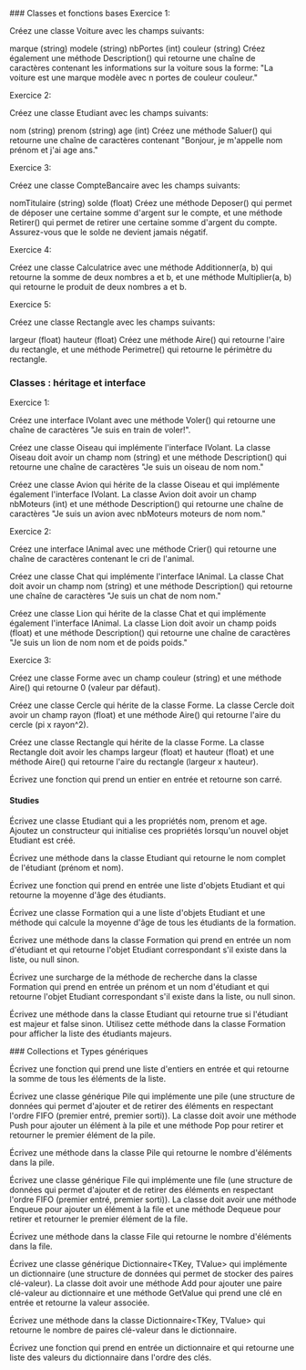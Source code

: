 ### Classes et fonctions bases 
Exercice 1:

Créez une classe Voiture avec les champs suivants:

marque (string)
modele (string)
nbPortes (int)
couleur (string)
Créez également une méthode Description() qui retourne une chaîne de caractères contenant les informations sur la voiture sous la forme: "La voiture est une marque modèle avec n portes de couleur couleur."

Exercice 2:

Créez une classe Etudiant avec les champs suivants:

nom (string)
prenom (string)
age (int)
Créez une méthode Saluer() qui retourne une chaîne de caractères contenant "Bonjour, je m'appelle nom prénom et j'ai age ans."

Exercice 3:

Créez une classe CompteBancaire avec les champs suivants:

nomTitulaire (string)
solde (float)
Créez une méthode Deposer() qui permet de déposer une certaine somme d'argent sur le compte, et une méthode Retirer() qui permet de retirer une certaine somme d'argent du compte. Assurez-vous que le solde ne devient jamais négatif.

Exercice 4:

Créez une classe Calculatrice avec une méthode Additionner(a, b) qui retourne la somme de deux nombres a et b, et une méthode Multiplier(a, b) qui retourne le produit de deux nombres a et b.

Exercice 5:

Créez une classe Rectangle avec les champs suivants:

largeur (float)
hauteur (float)
Créez une méthode Aire() qui retourne l'aire du rectangle, et une méthode Perimetre() qui retourne le périmètre du rectangle.



### Classes : héritage et interface 
Exercice 1:

Créez une interface IVolant avec une méthode Voler() qui retourne une chaîne de caractères "Je suis en train de voler!".

Créez une classe Oiseau qui implémente l'interface IVolant. La classe Oiseau doit avoir un champ nom (string) et une méthode Description() qui retourne une chaîne de caractères "Je suis un oiseau de nom nom."

Créez une classe Avion qui hérite de la classe Oiseau et qui implémente également l'interface IVolant. La classe Avion doit avoir un champ nbMoteurs (int) et une méthode Description() qui retourne une chaîne de caractères "Je suis un avion avec nbMoteurs moteurs de nom nom."

Exercice 2:

Créez une interface IAnimal avec une méthode Crier() qui retourne une chaîne de caractères contenant le cri de l'animal.

Créez une classe Chat qui implémente l'interface IAnimal. La classe Chat doit avoir un champ nom (string) et une méthode Description() qui retourne une chaîne de caractères "Je suis un chat de nom nom."

Créez une classe Lion qui hérite de la classe Chat et qui implémente également l'interface IAnimal. La classe Lion doit avoir un champ poids (float) et une méthode Description() qui retourne une chaîne de caractères "Je suis un lion de nom nom et de poids poids."

Exercice 3:

Créez une classe Forme avec un champ couleur (string) et une méthode Aire() qui retourne 0 (valeur par défaut).

Créez une classe Cercle qui hérite de la classe Forme. La classe Cercle doit avoir un champ rayon (float) et une méthode Aire() qui retourne l'aire du cercle (pi x rayon^2).

Créez une classe Rectangle qui hérite de la classe Forme. La classe Rectangle doit avoir les champs largeur (float) et hauteur (float) et une méthode Aire() qui retourne l'aire du rectangle (largeur x hauteur).

Écrivez une fonction qui prend un entier en entrée et retourne son carré.


#### Studies

Écrivez une classe Etudiant qui a les propriétés nom, prenom et age. Ajoutez un constructeur qui initialise ces propriétés lorsqu'un nouvel objet Etudiant est créé.

Écrivez une méthode dans la classe Etudiant qui retourne le nom complet de l'étudiant (prénom et nom).

Écrivez une fonction qui prend en entrée une liste d'objets Etudiant et qui retourne la moyenne d'âge des étudiants.

Écrivez une classe Formation qui a une liste d'objets Etudiant et une méthode qui calcule la moyenne d'âge de tous les étudiants de la formation.

Écrivez une méthode dans la classe Formation qui prend en entrée un nom d'étudiant et qui retourne l'objet Etudiant correspondant s'il existe dans la liste, ou null sinon.

Écrivez une surcharge de la méthode de recherche dans la classe Formation qui prend en entrée un prénom et un nom d'étudiant et qui retourne l'objet Etudiant correspondant s'il existe dans la liste, ou null sinon.

Écrivez une méthode dans la classe Etudiant qui retourne true si l'étudiant est majeur et false sinon. Utilisez cette méthode dans la classe Formation pour afficher la liste des étudiants majeurs.





### Collections et Types génériques


Écrivez une fonction qui prend une liste d'entiers en entrée et qui retourne la somme de tous les éléments de la liste.

Écrivez une classe générique Pile<T> qui implémente une pile (une structure de données qui permet d'ajouter et de retirer des éléments en respectant l'ordre FIFO (premier entré, premier sorti)). La classe doit avoir une méthode Push pour ajouter un élément à la pile et une méthode Pop pour retirer et retourner le premier élément de la pile.

Écrivez une méthode dans la classe Pile<T> qui retourne le nombre d'éléments dans la pile.

Écrivez une classe générique File<T> qui implémente une file (une structure de données qui permet d'ajouter et de retirer des éléments en respectant l'ordre FIFO (premier entré, premier sorti)). La classe doit avoir une méthode Enqueue pour ajouter un élément à la file et une méthode Dequeue pour retirer et retourner le premier élément de la file.

Écrivez une méthode dans la classe File<T> qui retourne le nombre d'éléments dans la file.

Écrivez une classe générique Dictionnaire<TKey, TValue> qui implémente un dictionnaire (une structure de données qui permet de stocker des paires clé-valeur). La classe doit avoir une méthode Add pour ajouter une paire clé-valeur au dictionnaire et une méthode GetValue qui prend une clé en entrée et retourne la valeur associée.

Écrivez une méthode dans la classe Dictionnaire<TKey, TValue> qui retourne le nombre de paires clé-valeur dans le dictionnaire.

Écrivez une fonction qui prend en entrée un dictionnaire et qui retourne une liste des valeurs du dictionnaire dans l'ordre des clés.